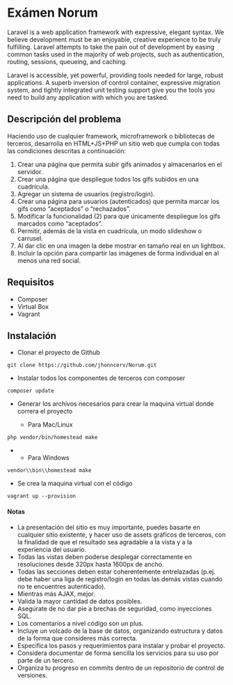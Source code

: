 # Exámen Norum

Laravel is a web application framework with expressive, elegant syntax. We believe development must be an enjoyable, creative experience to be truly fulfilling. Laravel attempts to take the pain out of development by easing common tasks used in the majority of web projects, such as authentication, routing, sessions, queueing, and caching.

Laravel is accessible, yet powerful, providing tools needed for large, robust applications. A superb inversion of control container, expressive migration system, and tightly integrated unit testing support give you the tools you need to build any application with which you are tasked.

## Descripción del problema

Haciendo uso de cualquier framework, microframework o bibliotecas de terceros, desarrolla en HTML+JS+PHP un sitio web que cumpla con todas las condiciones descritas a continuación:

1. Crear una página que permita subir gifs animados y almacenarlos en el servidor.
2. Crear una página que despliegue todos los gifs subidos en una cuadrícula.
3. Agregar un sistema de usuarios (registro/login).
4. Crear una página para usuarios (autenticados) que permita marcar los gifs como “aceptados” o “rechazados”.
5. Modificar la funcionalidad (2) para que únicamente despliegue los gifs marcados como “aceptados”.
6. Permitir, además de la vista en cuadrícula, un modo slideshow o carrusel.
7. Al dar clic en una imagen la debe mostrar en tamaño real en un lightbox.
9. Incluir la opción para compartir las imágenes de forma individual en al menos una red social.

## Requisitos 

* Composer 
* Virtual Box
* Vagrant


## Instalación

* Clonar el proyecto de Github

```
git clone https://github.com/jhonncerv/Norum.git
```

* Instalar todos los componentes de terceros con composer 

```
composer update
```

* Generar los archivos necesarios para crear la maquina virtual donde correra el proyecto
  
  * Para Mac/Linux
  
```
php vendor/bin/homestead make
```

*
  * Para Windows

```
vendor\\bin\\homestead make
```

* Se crea la maquina virtual con el código

```
vagrant up --provision
```


#### Notas


* La presentación del sitio es muy importante, puedes basarte en cualquier sitio existente, y hacer uso de assets gráficos de terceros, con la finalidad de que el resultado sea agradable a la vista y a la experiencia del usuario.
* Todas las vistas deben poderse desplegar correctamente en resoluciones desde 320px hasta 1600px de ancho.
* Todas las secciones deben estar coherentemente entrelazadas (p.ej. debe haber una liga de registro/login en todas las demás vistas cuando no te encuentres autenticado).
* Mientras más AJAX, mejor.
* Valida la mayor cantidad de datos posibles.
* Asegúrate de no dar pie a brechas de seguridad, como inyecciones SQL.
* Los comentarios a nivel código son un plus.
* Incluye un volcado de la base de datos, organizando estructura y datos de la forma que consideres más correcta.
* Especifica los pasos y requerimientos para instalar y probar el proyecto.
* Considera documentar de forma sencilla los servicios para su uso por parte de un tercero.
* Organiza tu progreso en commits dentro de un repositorio de control de versiones.
